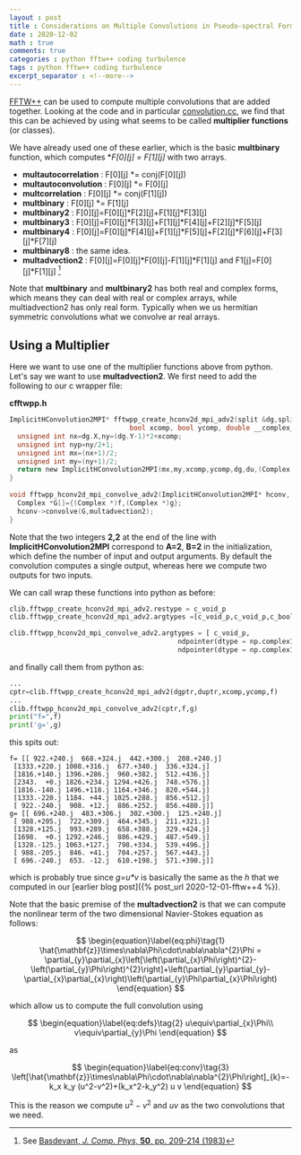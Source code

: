 ```yaml
---
layout : post
title : Considerations on Multiple Convolutions in Pseudo-spectral Formulation
date : 2020-12-02
math : true
comments: true
categories : python fftw++ coding turbulence
tags : python fftw++ coding turbulence
excerpt_separator : <!--more-->
---
```


[FFTW++](https://github.com/dealias/fftwpp) can be used to compute multiple convolutions that are added together. Looking at the code and in particular
[convolution.cc](https://github.com/dealias/fftwpp/blob/master/convolution.cc), we find that this can be achieved by using what seems to be called **multiplier functions** (or classes).

We have already used one of these earlier, which is the basic **multbinary** function, which computes **F[0][j] *= F[1][j]** with two arrays.

<!--more-->

- **multautocorrelation** : F[0][j] \*= conj(F[0][j])
- **multautoconvolution** : F[0][j] \*= F[0][j]
- **multcorrelation** : F[0][j] \*= conj(F[1][j])
- **multbinary** : F[0][j] \*= F[1][j]
- **multbinary2** : F[0][j]=F[0][j]\*F[2][j]+F[1][j]\*F[3][j]
- **multbinary3** : F[0][j]=F[0][j]\*F[3][j]+F[1][j]\*F[4][j]+F[2][j]\*F[5][j]
- **multbinary4** : F[0][j]=F[0][j]\*F[4][j]+F[1][j]\*F[5][j]+F[2][j]\*F[6][j]+F[3][j]\*F[7][j]
- **multbinary8** : the same idea.
- **multadvection2** : F[0][j]=F[0][j]\*F[0][j]-F[1][j]\*F[1][j] and F1[j]=F[0][j]\*F[1][j] [^1]

[^1]: See [Basdevant, *J. Comp. Phys*, **50**, pp. 209-214 (1983)](https://doi.org/10.1016/0021-9991(83)90064-5)

Note that **multbinary** and **multbinary2** has both real and complex forms, which means they can deal with real or complex arrays, while multiadvection2 has only real form. Typically when we us hermitian symmetric convolutions
what we convolve ar real arrays.

## Using a Multiplier

Here we want to use one of the multiplier functions above from python. Let's say we want to use **multadvection2**. We first need to add the following to our c wrapper file:

**cfftwpp.h**
```c
ImplicitHConvolution2MPI* fftwpp_create_hconv2d_mpi_adv2(split &dg,split &du,
						      bool xcomp, bool ycomp, double __complex__ *g){
  unsigned int nx=dg.X,ny=(dg.Y-1)*2+xcomp;
  unsigned int nyp=ny/2+1;
  unsigned int mx=(nx+1)/2;
  unsigned int my=(ny+1)/2;
  return new ImplicitHConvolution2MPI(mx,my,xcomp,ycomp,dg,du,(Complex *)g,dfoptions,2,2);
}
  
void fftwpp_hconv2d_mpi_convolve_adv2(ImplicitHConvolution2MPI* hconv, double __complex__ *f, double __complex__ *g) {
  Complex *G[]={(Complex *)f,(Complex *)g};
  hconv->convolve(G,multadvection2);
}
```
Note that the two integers **2,2** at the end of the line with **ImplicitHConvolution2MPI** correspond to **A=2**, **B=2** in the initialization, which define the number of input and output arguments.
By default the convolution computes a single output, whereas here we compute two outputs for two inputs.

We can call wrap these functions into python as before:

```py
clib.fftwpp_create_hconv2d_mpi_adv2.restype = c_void_p
clib.fftwpp_create_hconv2d_mpi_adv2.argtypes =[c_void_p,c_void_p,c_bool, c_bool,ndpointer(dtype = np.complex128)]

clib.fftwpp_hconv2d_mpi_convolve_adv2.argtypes = [ c_void_p,
                                          ndpointer(dtype = np.complex128),
                                          ndpointer(dtype = np.complex128) ]
```

and finally call them from python as:

```py
...
cptr=clib.fftwpp_create_hconv2d_mpi_adv2(dgptr,duptr,xcomp,ycomp,f)
...
clib.fftwpp_hconv2d_mpi_convolve_adv2(cptr,f,g)
print("f=",f)
print('g=',g)
```
this spits out:
```
f= [[ 922.+240.j  668.+324.j  442.+300.j  208.+240.j]
 [1333.+220.j 1008.+316.j  677.+340.j  336.+324.j]
 [1816.+140.j 1396.+286.j  960.+382.j  512.+436.j]
 [2343.  +0.j 1826.+234.j 1294.+426.j  748.+576.j]
 [1816.-140.j 1496.+118.j 1164.+346.j  820.+544.j]
 [1333.-220.j 1184. +44.j 1025.+288.j  856.+512.j]
 [ 922.-240.j  908. +12.j  886.+252.j  856.+480.j]]
g= [[ 696.+240.j  483.+306.j  302.+300.j  125.+240.j]
 [ 988.+205.j  722.+309.j  464.+345.j  211.+321.j]
 [1328.+125.j  993.+289.j  658.+388.j  329.+424.j]
 [1698.  +0.j 1292.+246.j  886.+429.j  487.+549.j]
 [1328.-125.j 1063.+127.j  798.+334.j  539.+496.j]
 [ 988.-205.j  846. +41.j  704.+257.j  567.+443.j]
 [ 696.-240.j  653. -12.j  610.+198.j  571.+390.j]]
```

which is probably true since *g=u\*v* is basically the same as the *h* that we computed in our [earlier blog post]({% post_url 2020-12-01-fftw++4 %}).

Note that the basic premise of the **multadvection2** is that we can compute the nonlinear term of the two dimensional
Navier-Stokes equation as follows:

$$
\begin{equation}\label{eq:phi}\tag{1}
\hat{\mathbf{z}}\times\nabla\Phi\cdot\nabla\nabla^{2}\Phi = \partial_{y}\partial_{x}\left[\left(\partial_{x}\Phi\right)^{2}-\left(\partial_{y}\Phi\right)^{2}\right]+\left(\partial_{y}\partial_{y}-\partial_{x}\partial_{x}\right)\left(\partial_{y}\Phi\partial_{x}\Phi\right)
\end{equation}
$$

which allow us to compute the full convolution using

$$
\begin{equation}\label{eq:defs}\tag{2}
u\equiv\partial_{x}\Phi\\
v\equiv\partial_{y}\Phi
\end{equation}
$$

as

$$
\begin{equation}\label{eq:conv}\tag{3}
\left[\hat{\mathbf{z}}\times\nabla\Phi\cdot\nabla\nabla^{2}\Phi\right]_{k}=-k_x k_y (u^2-v^2)+(k_x^2-k_y^2) u v
\end{equation}
$$

This is the reason we compute $u^2-v^2$ and $uv$ as the two convolutions that we need. 